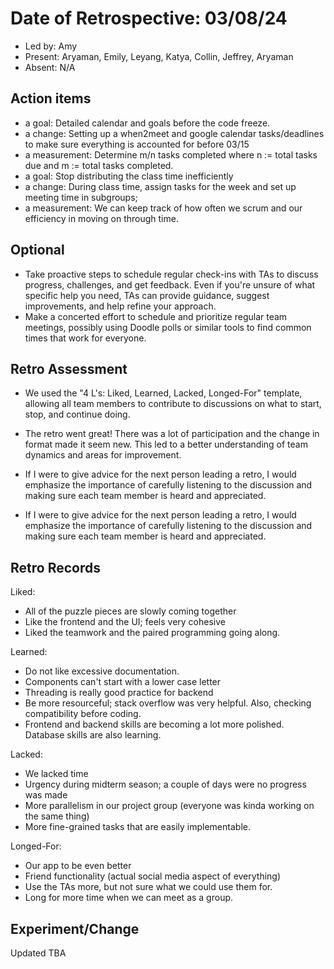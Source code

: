 # Date of Retrospective: 03/08/24

- Led by: Amy
- Present: Aryaman, Emily, Leyang, Katya, Collin, Jeffrey, Aryaman
- Absent: N/A

## Action items

- a goal: Detailed calendar and goals before the code freeze.
- a change: Setting up a when2meet and google calendar tasks/deadlines to make sure everything is accounted for before 03/15
- a measurement: Determine m/n tasks completed where n := total tasks due and m := total tasks completed.
- a goal: Stop distributing the class time inefficiently
- a change: During class time, assign tasks for the week and set up meeting time in subgroups;
- a measurement: We can keep track of how often we scrum and our efficiency in moving on through time.

## Optional

- Take proactive steps to schedule regular check-ins with TAs to discuss progress, challenges, and get feedback. Even if you're unsure of what specific help you need, TAs can provide guidance, suggest improvements, and help refine your approach.
- Make a concerted effort to schedule and prioritize regular team meetings, possibly using Doodle polls or similar tools to find common times that work for everyone.

## Retro Assessment

- We used the "4 L's: Liked, Learned, Lacked, Longed-For" template, allowing all team members to contribute to discussions on what to start, stop, and continue doing.
- The retro went great! There was a lot of participation and the change in format made it seem new. This led to a better understanding of team dynamics and areas for improvement.

- If I were to give advice for the next person leading a retro, I would emphasize the importance of carefully listening to the discussion and making sure each team member is heard and appreciated.

* If I were to give advice for the next person leading a retro, I would emphasize the importance of carefully listening to the discussion and making sure each team member is heard and appreciated.

## Retro Records

Liked:

- All of the puzzle pieces are slowly coming together
- Like the frontend and the UI; feels very cohesive
- Liked the teamwork and the paired programming going along.

Learned:

- Do not like excessive documentation.
- Components can't start with a lower case letter
- Threading is really good practice for backend
- Be more resourceful; stack overflow was very helpful. Also, checking compatibility before coding.
- Frontend and backend skills are becoming a lot more polished. Database skills are also learning.

Lacked:

- We lacked time
- Urgency during midterm season; a couple of days were no progress was made
- More parallelism in our project group (everyone was kinda working on the same thing)
- More fine-grained tasks that are easily implementable.

Longed-For:

- Our app to be even better
- Friend functionality (actual social media aspect of everything)
- Use the TAs more, but not sure what we could use them for.
- Long for more time when we can meet as a group.

## Experiment/Change

Updated TBA
